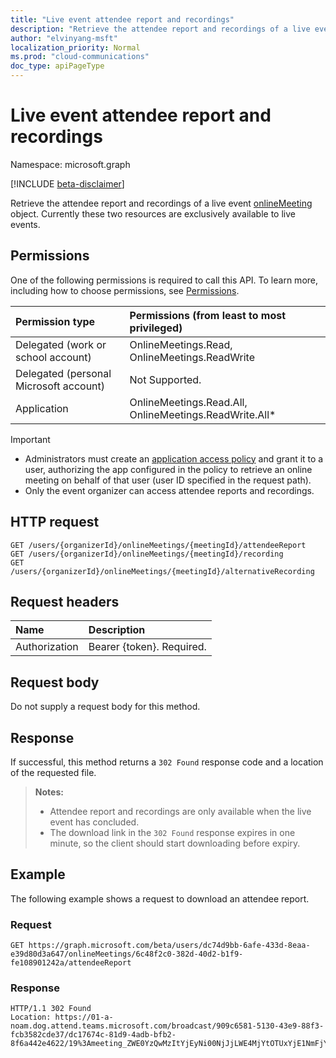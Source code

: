 ```yaml
---
title: "Live event attendee report and recordings"
description: "Retrieve the attendee report and recordings of a live event meeting."
author: "elvinyang-msft"
localization_priority: Normal
ms.prod: "cloud-communications"
doc_type: apiPageType
---
```


# Live event attendee report and recordings

Namespace: microsoft.graph

[!INCLUDE [beta-disclaimer](../../includes/beta-disclaimer.md)]

Retrieve the attendee report and recordings of a live event [onlineMeeting](../resources/onlinemeeting.md) object. Currently these two resources are exclusively available to live events.

## Permissions

One of the following permissions is required to call this API. To learn more, including how to choose permissions, see [Permissions](/graph/permissions-reference).

| Permission type                        | Permissions (from least to most privileged)           |
| :------------------------------------- | :---------------------------------------------------- |
| Delegated (work or school account)     | OnlineMeetings.Read, OnlineMeetings.ReadWrite         |
| Delegated (personal Microsoft account) | Not Supported.                                        |
| Application                            | OnlineMeetings.Read.All, OnlineMeetings.ReadWrite.All* |

> [!IMPORTANT]
> - Administrators must create an [application access policy](/graph/cloud-communication-online-meeting-application-access-policy) and grant it to a user, authorizing the app configured in the policy to retrieve an online meeting on behalf of that user (user ID specified in the request path).
> - Only the event organizer can access attendee reports and recordings.

## HTTP request
<!-- { "blockType": "ignored" } -->
```http
GET /users/{organizerId}/onlineMeetings/{meetingId}/attendeeReport
GET /users/{organizerId}/onlineMeetings/{meetingId}/recording
GET /users/{organizerId}/onlineMeetings/{meetingId}/alternativeRecording
```

## Request headers
| Name            | Description               |
| :-------------- | :------------------------ |
| Authorization   | Bearer {token}. Required. |

## Request body
Do not supply a request body for this method.

## Response
If successful, this method returns a `302 Found` response code and a location of the requested file.

> **Notes:**
>
> * Attendee report and recordings are only available when the live event has concluded.
> * The download link in the `302 Found` response expires in one minute, so the client should start downloading before expiry.

## Example

The following example shows a request to download an attendee report.

### Request

<!-- {
  "blockType": "request",
  "name": "get-attendeeReport"
}-->
```msgraph-interactive
GET https://graph.microsoft.com/beta/users/dc74d9bb-6afe-433d-8eaa-e39d80d3a647/onlineMeetings/6c48f2c0-382d-40d2-b1f9-fe108901242a/attendeeReport
```

### Response

<!-- {
  "blockType": "response"
} -->
```http
HTTP/1.1 302 Found
Location: https://01-a-noam.dog.attend.teams.microsoft.com/broadcast/909c6581-5130-43e9-88f3-fcb3582cde37/dc17674c-81d9-4adb-bfb2-8f6a442e4622/19%3Ameeting_ZWE0YzQwMzItYjEyNi00NjJjLWE4MjYtOTUxYjE1NmFjYWIw%40thread.v2/0/resource/attendeeReport
```
